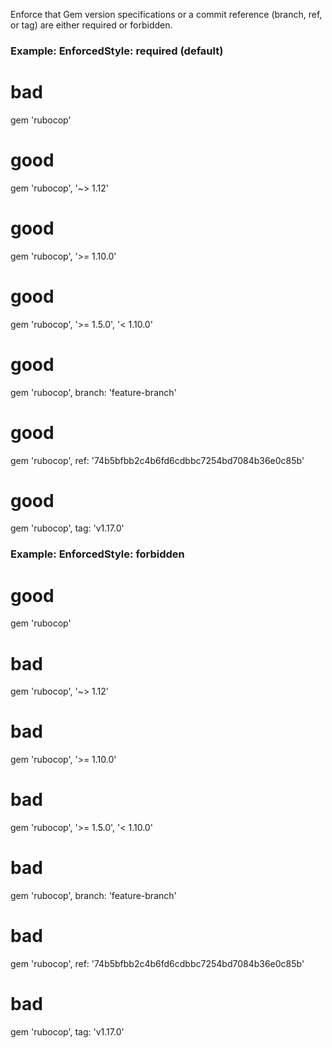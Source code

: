 Enforce that Gem version specifications or a commit reference (branch,
ref, or tag) are either required or forbidden.

### Example: EnforcedStyle: required (default)
 # bad
 gem 'rubocop'

 # good
 gem 'rubocop', '~> 1.12'

 # good
 gem 'rubocop', '>= 1.10.0'

 # good
 gem 'rubocop', '>= 1.5.0', '< 1.10.0'

 # good
 gem 'rubocop', branch: 'feature-branch'

 # good
 gem 'rubocop', ref: '74b5bfbb2c4b6fd6cdbbc7254bd7084b36e0c85b'

 # good
 gem 'rubocop', tag: 'v1.17.0'

### Example: EnforcedStyle: forbidden
 # good
 gem 'rubocop'

 # bad
 gem 'rubocop', '~> 1.12'

 # bad
 gem 'rubocop', '>= 1.10.0'

 # bad
 gem 'rubocop', '>= 1.5.0', '< 1.10.0'

 # bad
 gem 'rubocop', branch: 'feature-branch'

 # bad
 gem 'rubocop', ref: '74b5bfbb2c4b6fd6cdbbc7254bd7084b36e0c85b'

 # bad
 gem 'rubocop', tag: 'v1.17.0'
